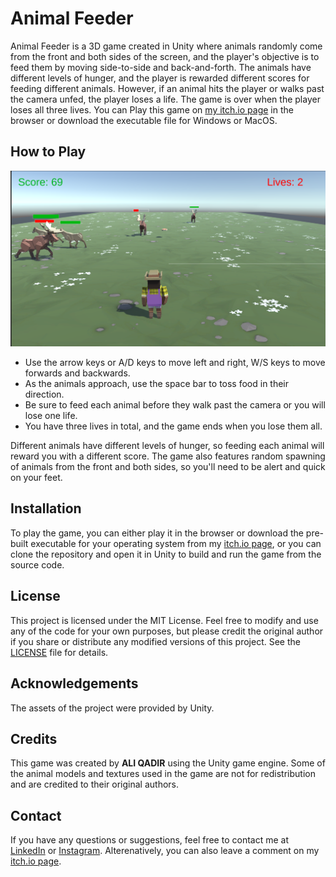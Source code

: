 # Animal Feeder

Animal Feeder is a 3D game created in Unity where animals randomly come from the front and both sides of the screen, and the player's objective is to feed them by moving side-to-side and back-and-forth. The animals have different levels of hunger, and the player is rewarded different scores for feeding different animals. However, if an animal hits the player or walks past the camera unfed, the player loses a life. The game is over when the player loses all three lives. You can Play this game on [my itch.io page](https://aliqadir.itch.io/project-2) in the browser or download the executable file for Windows or MacOS.

## How to Play

![Gameplay screenshot](./Assets/Icons/Gameplay.png)

-   Use the arrow keys or A/D keys to move left and right, W/S keys to move forwards and backwards.
-   As the animals approach, use the space bar to toss food in their direction.
-   Be sure to feed each animal before they walk past the camera or you will lose one life.
-   You have three lives in total, and the game ends when you lose them all.

Different animals have different levels of hunger, so feeding each animal will reward you with a different score. The game also features random spawning of animals from the front and both sides, so you'll need to be alert and quick on your feet.

## Installation

To play the game, you can either play it in the browser or download the pre-built executable for your operating system from my [itch.io page](https://aliqadir.itch.io/project-2), or you can clone the repository and open it in Unity to build and run the game from the source code.

## License

This project is licensed under the MIT License. Feel free to modify and use any of the code for your own purposes, but please credit the original author if you share or distribute any modified versions of this project. See the [LICENSE](./LICENSE.txt) file for details.

## Acknowledgements

The assets of the project were provided by Unity.

## Credits

This game was created by **ALI QADIR** using the Unity game engine. Some of the animal models and textures used in the game are not for redistribution and are credited to their original authors.

## Contact

If you have any questions or suggestions, feel free to contact me at [LinkedIn](https://www.linkedin.com/in/ali-qadir-1509b1226/) or [Instagram](https://www.instagram.com/oily.oli/). Alterenatively, you can also leave a comment on my [itch.io page](https://www,aliqadir.itch.io/project-2).
